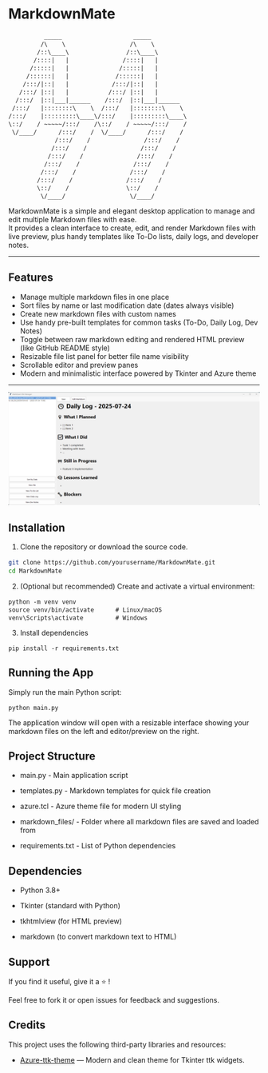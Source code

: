 # MarkdownMate

```
          _____                    _____          
         /\    \                  /\    \         
        /::\____\                /::\____\        
       /::::|   |               /::::|   |        
      /:::::|   |              /:::::|   |        
     /::::::|   |             /::::::|   |        
    /:::/|::|   |            /:::/|::|   |        
   /:::/ |::|   |           /:::/ |::|   |        
  /:::/  |::|___|______    /:::/  |::|___|______  
 /:::/   |::::::::\    \  /:::/   |::::::::\    \ 
/:::/    |:::::::::\____\/:::/    |:::::::::\____\
\::/    / ~~~~~/:::/    /\::/    / ~~~~~/:::/    /
 \/____/      /:::/    /  \/____/      /:::/    / 
             /:::/    /               /:::/    /  
            /:::/    /               /:::/    /   
           /:::/    /               /:::/    /    
          /:::/    /               /:::/    /     
         /:::/    /               /:::/    /      
        /:::/    /               /:::/    /       
        \::/    /                \::/    /        
         \/____/                  \/____/         

```

MarkdownMate is a simple and elegant desktop application to manage and edit multiple Markdown files with ease.  
It provides a clean interface to create, edit, and render Markdown files with live preview, plus handy templates like To-Do lists, daily logs, and developer notes.

---

## Features

- Manage multiple markdown files in one place  
- Sort files by name or last modification date (dates always visible)  
- Create new markdown files with custom names  
- Use handy pre-built templates for common tasks (To-Do, Daily Log, Dev Notes)  
- Toggle between raw markdown editing and rendered HTML preview (like GitHub README style)  
- Resizable file list panel for better file name visibility  
- Scrollable editor and preview panes  
- Modern and minimalistic interface powered by Tkinter and Azure theme  

---

![Screenshot](screenshot.png)

## Installation

1. Clone the repository or download the source code.

```bash
git clone https://github.com/yourusername/MarkdownMate.git
cd MarkdownMate
```
2. (Optional but recommended) Create and activate a virtual environment:
```
python -m venv venv
source venv/bin/activate      # Linux/macOS
venv\Scripts\activate         # Windows
```
3. Install dependencies
```
pip install -r requirements.txt
```

## Running the App 

Simply run the main Python script:

```
python main.py
```
The application window will open with a resizable interface showing your markdown files on the left and editor/preview on the right.

## Project Structure
-  main.py - Main application script

-  templates.py - Markdown templates for quick file creation

-  azure.tcl - Azure theme file for modern UI styling

-  markdown_files/ - Folder where all markdown files are saved and loaded from

-  requirements.txt - List of Python dependencies

## Dependencies
-  Python 3.8+

-  Tkinter (standard with Python)

-  tkhtmlview (for HTML preview)

-  markdown (to convert markdown text to HTML)

## Support

If you find it useful, give it a ⭐ !

Feel free to fork it or open issues for feedback and suggestions.

## Credits

This project uses the following third-party libraries and resources:

- [Azure-ttk-theme](https://github.com/rdbende/Azure-ttk-theme) — Modern and clean theme for Tkinter ttk widgets.




